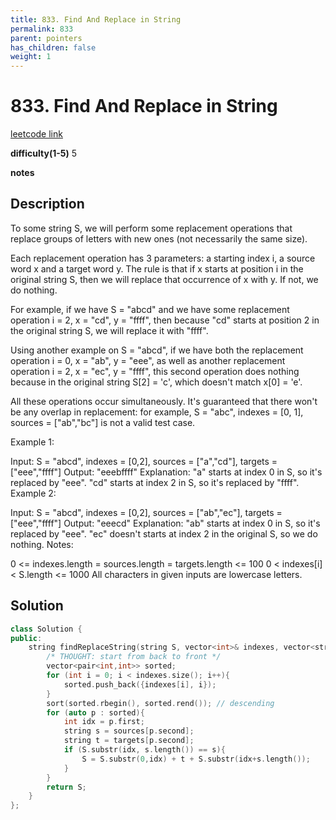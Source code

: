 ```yaml
---
title: 833. Find And Replace in String
permalink: 833
parent: pointers
has_children: false
weight: 1
---
```

# 833. Find And Replace in String

[leetcode link](https://leetcode.com/problems/find-and-replace-in-string/)

**difficulty(1-5)** 
5

**notes**   


## Description

To some string S, we will perform some replacement operations that replace groups of letters with new ones (not necessarily the same size).

Each replacement operation has 3 parameters: a starting index i, a source word x and a target word y.  The rule is that if x starts at position i in the original string S, then we will replace that occurrence of x with y.  If not, we do nothing.

For example, if we have S = "abcd" and we have some replacement operation i = 2, x = "cd", y = "ffff", then because "cd" starts at position 2 in the original string S, we will replace it with "ffff".

Using another example on S = "abcd", if we have both the replacement operation i = 0, x = "ab", y = "eee", as well as another replacement operation i = 2, x = "ec", y = "ffff", this second operation does nothing because in the original string S[2] = 'c', which doesn't match x[0] = 'e'.

All these operations occur simultaneously.  It's guaranteed that there won't be any overlap in replacement: for example, S = "abc", indexes = [0, 1], sources = ["ab","bc"] is not a valid test case.

Example 1:

Input: S = "abcd", indexes = [0,2], sources = ["a","cd"], targets = ["eee","ffff"]
Output: "eeebffff"
Explanation: "a" starts at index 0 in S, so it's replaced by "eee".
"cd" starts at index 2 in S, so it's replaced by "ffff".
Example 2:

Input: S = "abcd", indexes = [0,2], sources = ["ab","ec"], targets = ["eee","ffff"]
Output: "eeecd"
Explanation: "ab" starts at index 0 in S, so it's replaced by "eee". 
"ec" doesn't starts at index 2 in the original S, so we do nothing.
Notes:

0 <= indexes.length = sources.length = targets.length <= 100
0 < indexes[i] < S.length <= 1000
All characters in given inputs are lowercase letters.

## Solution

```c++
class Solution {
public:
    string findReplaceString(string S, vector<int>& indexes, vector<string>& sources, vector<string>& targets) {
        /* THOUGHT: start from back to front */
        vector<pair<int,int>> sorted;
        for (int i = 0; i < indexes.size(); i++){
            sorted.push_back({indexes[i], i});
        }
        sort(sorted.rbegin(), sorted.rend()); // descending
        for (auto p : sorted){
            int idx = p.first;
            string s = sources[p.second];
            string t = targets[p.second];
            if (S.substr(idx, s.length()) == s){
                S = S.substr(0,idx) + t + S.substr(idx+s.length());
            }
        }
        return S;
    }
};
```

<!-- 
Default label
{: .label }

Blue label
{: .label .label-blue }

Stable
{: .label .label-green }

New release
{: .label .label-purple }

Coming soon
{: .label .label-yellow }

Deprecated
{: .label .label-red } -->
